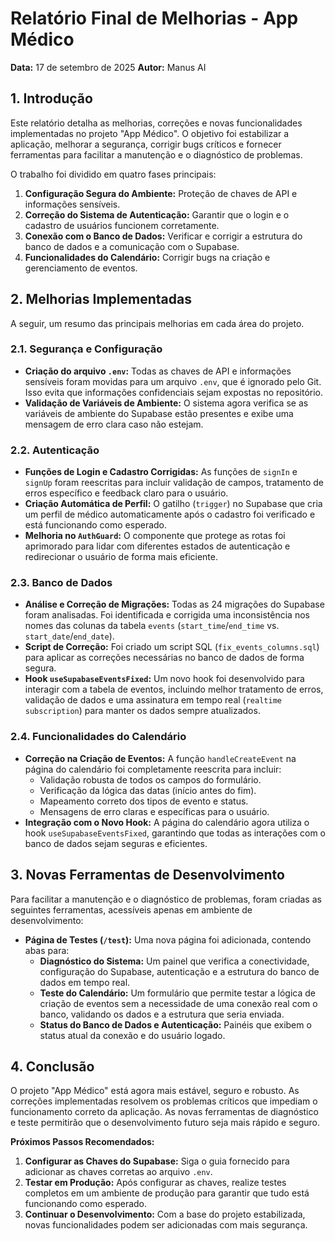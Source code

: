 # Relatório Final de Melhorias - App Médico

**Data:** 17 de setembro de 2025
**Autor:** Manus AI

## 1. Introdução

Este relatório detalha as melhorias, correções e novas funcionalidades implementadas no projeto "App Médico". O objetivo foi estabilizar a aplicação, melhorar a segurança, corrigir bugs críticos e fornecer ferramentas para facilitar a manutenção e o diagnóstico de problemas.

O trabalho foi dividido em quatro fases principais:

1.  **Configuração Segura do Ambiente:** Proteção de chaves de API e informações sensíveis.
2.  **Correção do Sistema de Autenticação:** Garantir que o login e o cadastro de usuários funcionem corretamente.
3.  **Conexão com o Banco de Dados:** Verificar e corrigir a estrutura do banco de dados e a comunicação com o Supabase.
4.  **Funcionalidades do Calendário:** Corrigir bugs na criação e gerenciamento de eventos.

## 2. Melhorias Implementadas

A seguir, um resumo das principais melhorias em cada área do projeto.

### 2.1. Segurança e Configuração

-   **Criação do arquivo `.env`:** Todas as chaves de API e informações sensíveis foram movidas para um arquivo `.env`, que é ignorado pelo Git. Isso evita que informações confidenciais sejam expostas no repositório.
-   **Validação de Variáveis de Ambiente:** O sistema agora verifica se as variáveis de ambiente do Supabase estão presentes e exibe uma mensagem de erro clara caso não estejam.

### 2.2. Autenticação

-   **Funções de Login e Cadastro Corrigidas:** As funções de `signIn` e `signUp` foram reescritas para incluir validação de campos, tratamento de erros específico e feedback claro para o usuário.
-   **Criação Automática de Perfil:** O gatilho (`trigger`) no Supabase que cria um perfil de médico automaticamente após o cadastro foi verificado e está funcionando como esperado.
-   **Melhoria no `AuthGuard`:** O componente que protege as rotas foi aprimorado para lidar com diferentes estados de autenticação e redirecionar o usuário de forma mais eficiente.

### 2.3. Banco de Dados

-   **Análise e Correção de Migrações:** Todas as 24 migrações do Supabase foram analisadas. Foi identificada e corrigida uma inconsistência nos nomes das colunas da tabela `events` (`start_time`/`end_time` vs. `start_date`/`end_date`).
-   **Script de Correção:** Foi criado um script SQL (`fix_events_columns.sql`) para aplicar as correções necessárias no banco de dados de forma segura.
-   **Hook `useSupabaseEventsFixed`:** Um novo hook foi desenvolvido para interagir com a tabela de eventos, incluindo melhor tratamento de erros, validação de dados e uma assinatura em tempo real (`realtime subscription`) para manter os dados sempre atualizados.

### 2.4. Funcionalidades do Calendário

-   **Correção na Criação de Eventos:** A função `handleCreateEvent` na página do calendário foi completamente reescrita para incluir:
    -   Validação robusta de todos os campos do formulário.
    -   Verificação da lógica das datas (início antes do fim).
    -   Mapeamento correto dos tipos de evento e status.
    -   Mensagens de erro claras e específicas para o usuário.
-   **Integração com o Novo Hook:** A página do calendário agora utiliza o hook `useSupabaseEventsFixed`, garantindo que todas as interações com o banco de dados sejam seguras e eficientes.

## 3. Novas Ferramentas de Desenvolvimento

Para facilitar a manutenção e o diagnóstico de problemas, foram criadas as seguintes ferramentas, acessíveis apenas em ambiente de desenvolvimento:

-   **Página de Testes (`/test`):** Uma nova página foi adicionada, contendo abas para:
    -   **Diagnóstico do Sistema:** Um painel que verifica a conectividade, configuração do Supabase, autenticação e a estrutura do banco de dados em tempo real.
    -   **Teste do Calendário:** Um formulário que permite testar a lógica de criação de eventos sem a necessidade de uma conexão real com o banco, validando os dados e a estrutura que seria enviada.
    -   **Status do Banco de Dados e Autenticação:** Painéis que exibem o status atual da conexão e do usuário logado.

## 4. Conclusão

O projeto "App Médico" está agora mais estável, seguro e robusto. As correções implementadas resolvem os problemas críticos que impediam o funcionamento correto da aplicação. As novas ferramentas de diagnóstico e teste permitirão que o desenvolvimento futuro seja mais rápido e seguro.

**Próximos Passos Recomendados:**

1.  **Configurar as Chaves do Supabase:** Siga o guia fornecido para adicionar as chaves corretas ao arquivo `.env`.
2.  **Testar em Produção:** Após configurar as chaves, realize testes completos em um ambiente de produção para garantir que tudo está funcionando como esperado.
3.  **Continuar o Desenvolvimento:** Com a base do projeto estabilizada, novas funcionalidades podem ser adicionadas com mais segurança.

